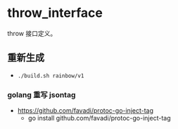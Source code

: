 # throw_interface
throw 接口定义。

## 重新生成
* `./build.sh rainbow/v1`

### golang 重写 jsontag
* https://github.com/favadi/protoc-go-inject-tag
    * go install github.com/favadi/protoc-go-inject-tag
